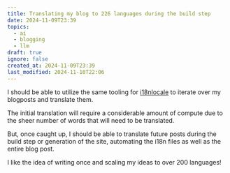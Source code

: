 ```yaml
---
title: Translating my blog to 226 languages during the build step
date: 2024-11-09T23:39
topics:
  - ai
  - blogging
  - llm
draft: true
ignore: false
created_at: 2024-11-09T23:39
last_modified: 2024-11-10T22:06
---
```


I should be able to utilize the same tooling for [i18nlocale](https://i18nlocale.com) to iterate over my blogposts and translate them.

The initial translation will require a considerable amount of compute due to the sheer number of words that will need to be translated.

But, once caught up, I should be able to translate future posts during the build step or generation of the site, automating the i18n files as well as the entire blog post.

I like the idea of writing once and scaling my ideas to over 200 languages!